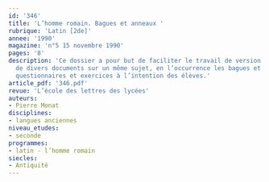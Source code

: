 ```yaml
---
id: '346'
title: 'L’homme romain. Bagues et anneaux '
rubrique: 'Latin [2de]'
annee: '1990'
magazine: 'n°5 15 novembre 1990'
pages: '8'
description: 'Ce dossier a pour but de faciliter le travail de version par la comparaison
  de divers documents sur un même sujet, en l’occurrence les bagues et anneaux. Nombreux
  questionnaires et exercices à l’intention des élèves.'
article_pdf: '346.pdf'
revue: 'L’école des lettres des lycées'
auteurs:
- Pierre Monat
disciplines:
- langues anciennes
niveau_etudes:
- seconde
programmes:
- latin - l’homme romain
siecles:
- Antiquité
---
```

